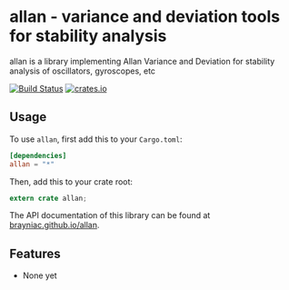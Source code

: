 # allan - variance and deviation tools for stability analysis

allan is a library implementing Allan Variance and Deviation for stability analysis of oscillators, gyroscopes, etc

[![Build Status](https://travis-ci.org/brayniac/allan.svg?branch=master)](https://travis-ci.org/brayniac/allan)
[![crates.io](http://meritbadge.herokuapp.com/allan)](https://crates.io/crates/allan)

## Usage

To use `allan`, first add this to your `Cargo.toml`:

```toml
[dependencies]
allan = "*"
```

Then, add this to your crate root:

```rust
extern crate allan;
```

The API documentation of this library can be found at
[brayniac.github.io/allan](https://brayniac.github.io/allan/).

## Features

* None yet